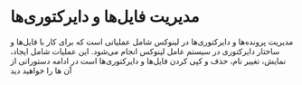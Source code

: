 
# مدیریت فایل‌ها و دایرکتوری‌ها
مدیریت پرونده‌ها و دایرکتوری‌ها در لینوکس شامل عملیاتی است که برای کار با فایل‌ها و ساختار دایرکتوری در سیستم عامل لینوکس انجام می‌شود. این عملیات شامل ایجاد، نمایش، تغییر نام، حذف و کپی کردن فایل‌ها و دایرکتوری‌ها است
در ادامه دستوراتی از آن ها را خواهید دید
